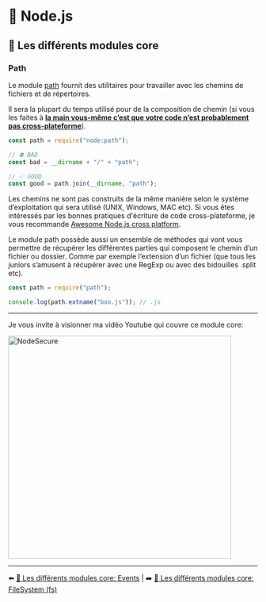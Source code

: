 # 🐢 Node.js

## 🌟 Les différents modules core

### Path

Le module [path](https://nodejs.org/api/path.html) fournit des utilitaires pour travailler avec les chemins de fichiers et de répertoires.

Il sera la plupart du temps utilisé pour de la composition de chemin (si vous les faites à **<u>la main vous-même c’est que votre code n’est probablement pas cross-plateforme</u>**).

```js
const path = require("node:path");

// ⛔️ BAD
const bad = __dirname + "/" + "path";

// ✅ GOOD
const good = path.join(__dirname, "path");
```

Les chemins ne sont pas construits de la même manière selon le système d’exploitation qui sera utilisé (UNIX, Windows, MAC etc). Si vous êtes intéressés par les bonnes pratiques d'écriture de code cross-plateforme, je vous recommande [Awesome Node.js cross platform](https://github.com/bcoe/awesome-cross-platform-nodejs).

Le module path possède aussi un ensemble de méthodes qui vont vous permettre de récupérer les différentes parties qui composent le chemin d’un fichier ou dossier. Comme par exemple l’extension d’un fichier (que tous les juniors s’amusent à récupérer avec une RegExp ou avec des bidouilles .split etc).

```js
const path = require("path");

console.log(path.extname("boo.js")); // .js
```

---

Je vous invite à visionner ma vidéo Youtube qui couvre ce module core:

<a href="https://www.youtube.com/watch?v=j3I3vJKg6cI" target="_blank">
    <img src="../../../../assets/nodejs/core-modules/nodejs_path_miniature.jpg" alt="NodeSecure" width="450">
</a>

---

⬅️ [🌟 Les différents modules core: Events](./2-events.md) |
➡️ [🌟 Les différents modules core: FileSystem (fs)](./4-fs.md)
